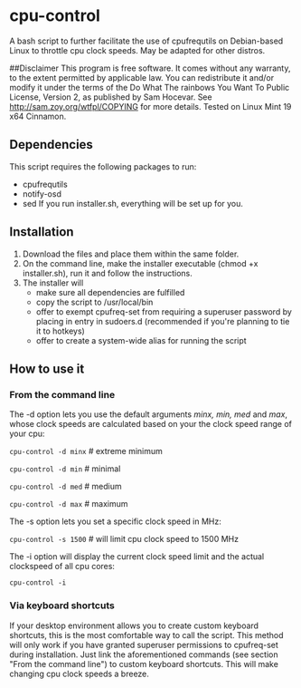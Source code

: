 # cpu-control
A bash script to further facilitate the use of cpufrequtils on Debian-based Linux to throttle cpu clock speeds. May be adapted for other distros.

##Disclaimer
This program is free software. It comes without any warranty, to
the extent permitted by applicable law. You can redistribute it
and/or modify it under the terms of the Do What The rainbows You Want
To Public License, Version 2, as published by Sam Hocevar. See
http://sam.zoy.org/wtfpl/COPYING for more details.
Tested on Linux Mint 19 x64 Cinnamon.

## Dependencies
This script requires the following packages to run:
* cpufrequtils
* notify-osd
* sed
If you run installer.sh, everything will be set up for you.

## Installation
1. Download the files and place them within the same folder.
1. On the command line, make the installer executable (chmod +x installer.sh), run it and follow the instructions.
1. The installer will
    * make sure all dependencies are fulfilled
    * copy the script to /usr/local/bin
    * offer to exempt cpufreq-set from requiring a superuser password by placing in entry in sudoers.d (recommended if you're planning to tie it to hotkeys)
    * offer to create a system-wide alias for running the script

## How to use it
### From the command line
The -d option lets you use the default arguments _minx, min, med_ and _max_, whose clock speeds are calculated based on your the clock speed range of your cpu:

`cpu-control -d minx` # extreme minimum

`cpu-control -d min` # minimal

`cpu-control -d med` # medium

`cpu-control -d max` # maximum

The -s option lets you set a specific clock speed in MHz:

`cpu-control -s 1500` # will limit cpu clock speed to 1500 MHz

The -i option will display the current clock speed limit and the actual clockspeed of all cpu cores:

`cpu-control -i`

### Via keyboard shortcuts
If your desktop environment allows you to create custom keyboard shortcuts, this is the most comfortable way to call the script. This method will only work if you have granted superuser permissions to cpufreq-set during installation. Just link the aforementioned commands (see section "From the command line") to custom keyboard shortcuts. This will make changing cpu clock speeds a breeze.
